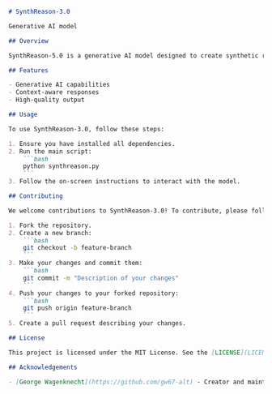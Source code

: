 ```markdown
# SynthReason-3.0

Generative AI model

## Overview

SynthReason-5.0 is a generative AI model designed to create synthetic reasoning and responses. It leverages advanced machine learning techniques to generate coherent and contextually relevant content.

## Features

- Generative AI capabilities
- Context-aware responses
- High-quality output

## Usage

To use SynthReason-3.0, follow these steps:

1. Ensure you have installed all dependencies.
2. Run the main script:
    ```bash
    python synthreason.py
    ```
3. Follow the on-screen instructions to interact with the model.

## Contributing

We welcome contributions to SynthReason-3.0! To contribute, please follow these steps:

1. Fork the repository.
2. Create a new branch:
    ```bash
    git checkout -b feature-branch
    ```
3. Make your changes and commit them:
    ```bash
    git commit -m "Description of your changes"
    ```
4. Push your changes to your forked repository:
    ```bash
    git push origin feature-branch
    ```
5. Create a pull request describing your changes.

## License

This project is licensed under the MIT License. See the [LICENSE](LICENSE) file for more details.

## Acknowledgements

- [George Wagenknecht](https://github.com/gw67-alt) - Creator and maintainer

```

